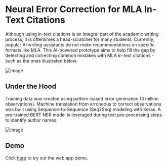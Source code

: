 # Neural Error Correction for MLA In-Text Citations

Although using in-text citations is an integral part of the academic writing process, it is oftentimes a head-scratcher for many students. 
Currently, popular AI writing assistants do not make recommendations on specific formats like MLA. 
This AI-powered prototype aims to help fill the gap by detecting and correcting common mistakes with MLA in-text citations - such as the ones illustrated below.

![image](https://user-images.githubusercontent.com/84154105/190180864-690476d1-4efc-4833-98dc-6e435d6cd593.png)

## Under the Hood
Training data was created using pattern-based error generation (3 million observations). 
Machine translation from erroneous to correct observations was built using Sequence-to-Sequence (Seq2Seq) modeling with Keras. 
A pre-trained BERT NER model is leveraged during text pre-processing steps to identify author names.

![image](https://user-images.githubusercontent.com/84154105/190181079-ffd01095-9831-42c2-b96e-42405d10f90c.png)

## Demo
Click <a href="https://misha345a-seq2seq-error-correction-app-5ew83v.streamlitapp.com/" target="_blank">here</a> to try out the web app demo.
